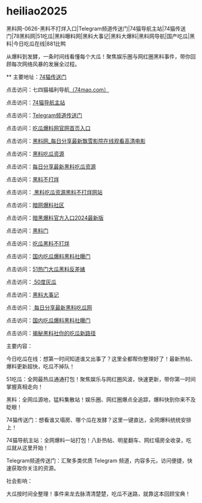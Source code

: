 # heiliao2025
黑料网-0626-黑料不打烊入口|Telegram频道传送门|74猫导航主站|74猫传送门|78黑料网|51吃瓜|黑料曝料网|黑料大事记|黑料大爆料|黑料网导航|国产吃瓜|黑料|今日吃瓜在线|881比鸭

从爆料到发酵，一条时间线看懂每个大瓜！聚焦娱乐圈与网红圈黑料事件，带你回顾每次网络风暴的发展全过程。

** 主要地址：<a href="https://74mao.com/">74猫传送门</a>

点击访问：七四猫福利导航<a href="https://74mao.com/">（74mao.com）</a>

点击访问：<a href="https://74mao.com/">74猫导航主站</a>

点击访问：<a href="https://74mao.com/">Telegram频道传送门</a>

点击访问：<a href="https://hl421.pages.dev/">吃瓜爆料网官网首页入口</a>

点击访问：<a href="https://hl389.pages.dev/">黑料网_每日分享最新飘雪影院在线观看高清电影</a>

点击访问：<a href="https://hl400.pages.dev/">黑料吃瓜资源</a>

点击访问：<a href="https://hl440.pages.dev/">每日分享最新黑料吃瓜资源 </a>

点击访问：<a href="https://hl439.pages.dev/">黑料不打烊</a>

点击访问：<a href="https://hl427.pages.dev/"> 黑料吃瓜资源黑料不打烊网站</a>

点击访问：<a href="https://aw3-12.pages.dev/">暗网爆料社区</a>

点击访问：<a href="https://hl408.pages.dev/">暗黑爆料官方入口2024最新版</a>

点击访问：<a href="https://hl443.pages.dev/">黑料门</a>

点击访问：<a href="https://cg5-2.pages.dev/">吃瓜黑料不打烊</a>

点击访问：<a href="https://hl442.pages.dev/">国内吃瓜爆料黑料社曝门</a>

点击访问：<a href="https://hl418.pages.dev/">51热门大瓜黑料反差婊</a>

点击访问：<a href="https://cg147.pages.dev/"> 50度灰瓜</a>

点击访问：<a href="https://hl415.pages.dev/">黑料大事记</a>

点击访问：<a href="https://hl412.pages.dev/"> 每日分享最新黑料吃瓜网</a>

点击访问：<a href="https://hl426.pages.dev/">国内吃瓜爆料黑料社曝门</a>

点击访问：<a href="https://hl424.pages.dev/">揭秘黑料社你的吃瓜新路径</a>

主要内容：

今日吃瓜在线：想第一时间知道谁又出事了？这里全都帮你整理好了！最新热帖、爆料更新超快，吃瓜不掉队！

51吃瓜：全网最热瓜通通打包！聚焦娱乐与网红圈风波，快速更新，带你第一时间掌握真相走向！

黑料：全网瓜源地，猛料集散站！娱乐圈、网红圈爆点全追踪，爆料快到你来不及眨眼！

74猫传送门：想看谁又塌房、哪个瓜在发酵？这里一键直达，全网爆料统统安排上！

74猫导航主站：全网爆料一站打包！八卦热帖、明星翻车、网红塌房全收录，吃瓜就从这里开始！

Telegram频道传送门：汇聚多类优质 Telegram 频道，内容多元，访问便捷，快速获取你关注的资源。

社会影响：

大瓜按时间全整理！事件来龙去脉清清楚楚，吃瓜不迷路，就靠这本回顾宝典！

<span style="display:none;">[Canonical link](https://github.com/huhu20250626/huhu4）</span>
